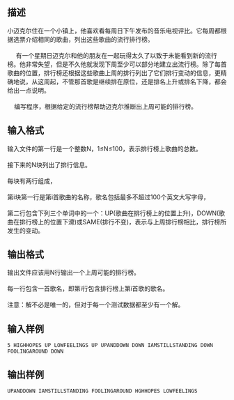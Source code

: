 ## 描述

小迈克尔住在一个小镇上，他喜欢看每周日下午发布的音乐电视评比。它每周都根据选票介绍相同的歌曲，列出这些歌曲的流行排行榜。<br /> <br />      有一个星期日迈克尔和他的朋友在一起玩得太久了以致于未能看到新的流行榜。他非常失望，但是不久他就发现下周至少可以部分地建立出流行榜。除了每首歌曲的位置，排行榜还根据这些歌曲上周的排行列出了它们排行变动的信息，更精确地说，从这周起，不管那首歌是继续排在原位，还是排名上升或排名下降，都会给出一点说明。<br /> <br />     编写程序，根据给定的流行榜帮助迈克尔推断出上周可能的排行榜。<br />

## 输入格式

输入文件的第一行是一个整数N，1≤N≤100，表示排行榜上歌曲的总数。<br /> <br /> 接下来的N块列出了排行信息。<br /> <br /> 每块有两行组成，<br /> <br /> 第i块第一行是第i首歌曲的名称，歌名包括最多不超过100个英文大写字母，<br /> <br /> 第二行包含下列三个单词中的一个：UP(歌曲在排行榜上的位置上升)，DOWN(歌曲在排行榜上的位置下滑)或SAME(排行不变)，表示与上周排行榜相比，排行榜所发生的变动。

## 输出格式

输出文件应该用N行输出一个上周可能的排行榜。<br /> <br /> 每一行包含一首歌名，即第i行包含排行榜上第i首歌的歌名。<br /> <br /> 注意：解不必是唯一的，但对于每一个测试数据都至少有一个解。<br />

## 输入样例

```plaintext
5 HIGHHOPES UP LOWFEELINGS UP UPANDDOWN DOWN IAMSTILLSTANDING DOWN FOOLINGAROUND DOWN
```

## 输出样例

```plaintext
UPANDDOWN IAMSTILLSTANDING FOOLINGAROUND HGHHOPES LOWFEELINGS
```



 



 

